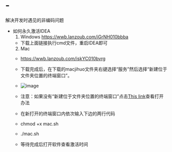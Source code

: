 # -
解决开发时遇见的非编码问题

- 如何永久激活IDEA
  1. Windows
    https://wwb.lanzoub.com/iGrNH010bbba
    - 下载上面链接执行cmd文件，重启IDEA即可
  2. Mac
    - https://wwb.lanzoub.com/iskYC010bvrg
    - 下载完成后，在下载的macjihuo文件夹右键选择“服务”然后选择“新建位于文件夹位置的终端窗口”。
    - ![image](https://user-images.githubusercontent.com/83196836/162394397-3aa7b818-040c-407b-b9a3-ba83551a64bd.png)

    - 注意：如果没有“新建位于文件夹位置的终端窗口”点击[This link](https://www.yuque.com/docs/share/af905203-780c-4beb-bfe4-efd98084a311?#%20%E3%80%8A%E2%80%9C%E6%96%B0%E5%BB%BA%E4%BD%8D%E4%BA%8E%E6%96%87%E4%BB%B6%E5%A4%B9%E4%BD%8D%E7%BD%AE%E7%9A%84%E7%BB%88%E7%AB%AF%E7%AA%97%E5%8F%A3%E2%80%9D%E6%89%93%E5%BC%80%E5%8A%9E%E6%B3%95%E3%80%8B/)查看打开办法
    - 在新打开的终端窗口内依次输入下边的两行代码
     - chmod +x mac.sh
     - ./mac.sh
    - 等待完成后打开软件查看激活时间
